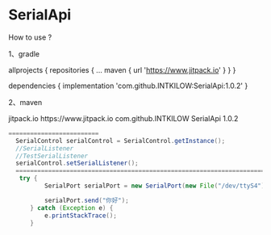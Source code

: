 # SerialApi

How to use ?

1、gradle


allprojects {
		repositories {
			...
			maven { url 'https://www.jitpack.io' }
		}
	}
  
  dependencies {
	   implementation 'com.github.INTKILOW:SerialApi:1.0.2'
	}
  
2、maven
  
  <repositories>
		<repository>
		    <id>jitpack.io</id>
		    <url>https://www.jitpack.io</url>
		</repository>
	</repositories>
  
  <dependency>
	    <groupId>com.github.INTKILOW</groupId>
	    <artifactId>SerialApi</artifactId>
	    <version>1.0.2</version>
	</dependency>
  
  ```Java
  =========================
    SerialControl serialControl = SerialControl.getInstance();
    //SerialListener
    //TestSerialListener
    serialControl.setSerialListener(); 
    ====================================================================================================
     try {
            SerialPort serialPort = new SerialPort(new File("/dev/ttyS4"),115200,0);

            serialPort.send("你好");
        } catch (Exception e) {
            e.printStackTrace();
        }
  ```
